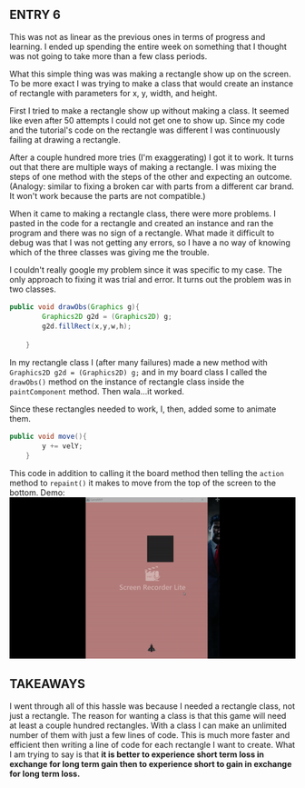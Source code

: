 ## ENTRY 6

This was not as linear as the previous ones in terms of progress and learning. I ended up spending the entire week on something that I thought was not going to take more than a few class periods. 

What this simple thing was was making a rectangle show up on the screen. To be more exact I was trying to make a class that would create an instance of rectangle with parameters for x, y, width, and height.

First I tried to make a rectangle show up without making a class. It seemed like even after 50 attempts I could not get one to show up. Since my code and the tutorial's code on the rectangle was different I was continuously failing at drawing a rectangle. 

After a couple hundred more tries (I'm exaggerating) I got it to work. It turns out that there are multiple ways of making a rectangle. I was mixing the steps of one method with the steps of the other and expecting an outcome. (Analogy: similar to fixing a broken car with parts from a different car brand. It won't work because the parts are not compatible.)

When it came to making a rectangle class, there were more problems. I pasted in the code for a rectangle and created an instance and ran the program and there was no sign of a rectangle. What made it difficult to debug was that I was not getting any errors, so I have a no way of knowing which of the three classes was giving me the trouble. 

I couldn't really google my problem since it was specific to my case. The only approach to fixing it was trial and error. It turns out the problem was in two classes. 

```java
public void drawObs(Graphics g){
        Graphics2D g2d = (Graphics2D) g;
        g2d.fillRect(x,y,w,h);

    }
```
In my rectangle class I (after many failures) made a new method with `Graphics2D g2d = (Graphics2D) g;` and in my board class I called the `drawObs()` method on the instance of rectangle class inside the `paintComponent` method. Then wala...it worked.

Since these rectangles needed to work, I, then, added some to animate them. 

```java
public void move(){
        y += velY;
    }
```

This code in addition to calling it the board method then telling the `action` method to `repaint()` it makes to move from the top of the screen to the bottom. 
Demo:
![rect_animation_gif](images/rect_animation_gif.gif)

## TAKEAWAYS
I went through all of this hassle was because I needed a rectangle class, not just a rectangle. The reason for wanting a class is that this game will need at least a couple hundred rectangles. With a class I can make an unlimited number of them with just a few lines of code. This is much more faster and efficient then writing a line of code for each rectangle I want to create. What I am trying to say is that **it is better to experience short term loss in exchange for long term gain then to experience short to gain in exchange for long term loss.**    
